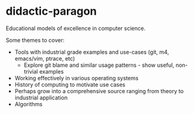 # didactic-paragon
Educational models of excellence in computer science.

Some themes to cover:

* Tools with industrial grade examples and use-cases (git, m4, emacs/vim, ptrace, etc)
  * Explore git blame and similar usage patterns - show useful, non-trivial examples
* Working effectively in various operating systems
* History of computing to motivate use cases
* Perhaps grow into a comprehensive source ranging from theory to industrial application
* Algorithms
